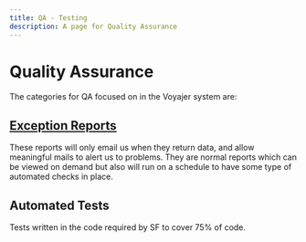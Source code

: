 ```yaml
---
title: QA - Testing
description: A page for Quality Assurance
---
```

# Quality Assurance

The categories for QA focused on in the Voyajer system are:
## [Exception Reports](quality-assurance/exception-reports)

These reports will only email us when they return data,  and allow meaningful mails to alert us to problems.  They are normal reports which can be viewed on demand but also will run on a schedule to have some type of automated checks in place.  
## Automated Tests
Tests written in the code required by SF to cover 75% of code.
